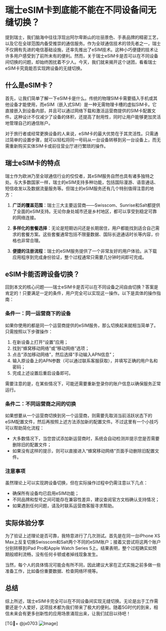 # 瑞士eSIM卡到底能不能在不同设备间无缝切换？

提到瑞士，我们脑海中往往浮现出阿尔卑斯山的壮丽景色、手表品牌的精密工艺，以及它在全球范围内备受推崇的通信服务。作为全球通信技术的领先者之一，瑞士不仅拥有先进的电信基础设施，还率先推出了eSIM技术。这种小巧便捷的技术让许多用户感受到了前所未有的便利。然而，关于瑞士eSIM卡是否可以在不同设备间切换的问题，却始终困扰着不少人。今天，我们就来揭开这个谜团，看看瑞士eSIM卡究竟能否实现跨设备的无缝切换。

## 什么是eSIM卡？

首先，让我们简单了解一下eSIM卡是什么。传统的物理SIM卡需要插入手机或其他设备才能使用，而eSIM（嵌入式SIM）是一种无需物理卡槽的虚拟SIM卡。它直接嵌入到设备内部，并且可以通过网络下载和激活运营商提供的SIM卡配置文件。这种设计不仅减少了设备的体积，还提高了耐用性，同时让用户能够更加灵活地管理自己的通信账户。

对于旅行者或经常更换设备的人来说，eSIM卡的最大优势在于其灵活性。只需通过简单的设置步骤，就可以轻松将同一号码从一台设备转移到另一台设备上，而无需重新购买实体SIM卡或前往营业厅进行繁琐的操作。

## 瑞士eSIM卡的特点

瑞士作为欧洲乃至全球通信行业的佼佼者，其eSIM服务自然也具有诸多独特之处。与大多数国家一样，瑞士的eSIM支持多种功能，包括国际漫游、语音通话、短信收发以及数据流量服务等。但瑞士的eSIM服务还有几个特别值得注意的地方：

1. **广泛的覆盖范围**：瑞士三大主要运营商——Swisscom、Sunrise和Salt都提供了全面的eSIM支持。无论你身处城市还是乡村地区，都可以享受到稳定可靠的网络连接。
   
2. **多样化的套餐选择**：无论是短期访问还是长期居住，用户都能找到适合自己需求的套餐方案。这些套餐通常包括不限量数据、国际长途通话时长等内容，价格也非常合理。

3. **便捷的注册流程**：瑞士的eSIM服务提供了一个非常友好的用户体验。从下载应用程序到完成身份验证，整个过程通常只需要几分钟时间即可完成。

## eSIM卡能否跨设备切换？

回到本文的核心问题——瑞士eSIM卡是否可以在不同设备之间自由切换？答案是肯定的！只要满足一定的条件，用户完全可以实现这一操作。以下是具体的操作指南：

### 条件一：同一运营商下的设备

如果你使用的都是同一个运营商提供的eSIM服务，那么切换起来就相当简单了。只需按照以下步骤操作：

1. 在新设备上打开“设置”应用；
2. 找到“蜂窝移动网络”或“移动网络”选项；
3. 点击“添加移动网络”，然后选择“手动输入APN信息”；
4. 输入原设备上的APN参数（可以通过联系客服获取），并填写正确的用户名和密码；
5. 完成上述设置后重启设备即可。

需要注意的是，在某些情况下，可能还需要重新登录你的账户信息以确保服务正常运行。

### 条件二：不同运营商之间的切换

如果想要从一个运营商切换到另一个运营商，则需要先取消当前活跃状态下的eSIM配置文件，然后再按照上述方法添加新的配置文件。不过这里有一个小技巧可以帮助简化流程：

- 大多数情况下，当您尝试添加新运营商时，系统会自动检测并提示您是否需要删除旧的配置文件；
- 如果没有这样的提示，则可以直接进入“蜂窝移动网络”页面手动删除旧配置文件。

### 注意事项

虽然理论上可以实现跨设备切换，但在实际操作过程中仍需注意以下几点：

- 确保所有设备均已启用eSIM功能；
- 不同品牌和型号之间可能存在兼容性差异，建议查阅官方文档确认支持情况；
- 如果遇到任何问题，请及时联系运营商客服寻求帮助。

## 实际体验分享

为了验证上述理论是否可靠，我特意进行了几次测试。首先是在同一台iPhone XS Max上反复切换Swisscom和Salt两个不同的eSIM账户；接着又尝试将这两个账户分别转移到iPad Pro和Apple Watch Series 5上。结果表明，整个过程确实如预期般顺利流畅，没有任何卡顿或者掉线现象发生。

当然，每个人的具体情况可能会有所不同，因此建议大家在正式实施之前多做一些准备工作，比如备份重要数据、检查网络环境等。

## 总结

综上所述，瑞士eSIM卡完全可以在不同设备间实现无缝切换。无论是出于工作需要还是个人爱好，这项技术都为我们带来了极大的便利。随着5G时代的到来，相信未来会有更多创新性的应用场景涌现出来，让我们拭目以待吧！

[TG💪+ @jx0703 ![Image](https://github.com/user-attachments/assets/dbca1d08-cadb-493c-b0ec-ad6f7a83f270)]